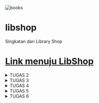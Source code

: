 ![books](https://images.alphacoders.com/132/1326370.png)
# libshop
Singkatan dari Library Shop
# [Link menuju LibShop](https://libshop.adaptable.app/main/)

<details>
<summary> TUGAS 2 </summary>

# Tugas 2 PBP 
# **Hilmi Atha Putra (2206830050) - PBP B**


Soal :
1. Jelaskan bagaimana cara kamu mengimplementasikan checklist di atas secara step-by-step (bukan hanya sekadar mengikuti tutorial).
2. Buatlah bagan yang berisi request client ke web aplikasi berbasis Django beserta responnya dan jelaskan pada bagan tersebut kaitan antara urls.py, views.py, models.py, dan berkas html.
3. Jelaskan mengapa kita menggunakan virtual environment? Apakah kita tetap dapat membuat aplikasi web berbasis Django tanpa menggunakan virtual environment?
4. Jelaskan apakah itu MVC, MVT, MVVM dan perbedaan dari ketiganya.

Jawab :
## **NOMOR 1**
A. Untuk membuat projek Django yang baru diperlukan beberapa step di bawah
   * Saya membuat direktori lokal baru bernama libshop untuk keperluan proyek saya
   * Untuk membuat proyek Django yang baru diperlukan untuk membuat _Virtual Environment_ agar direktori tersebut terisolasi dan _dependencies_ tidak bertabrakan satu sama lain dengan versi lain di device saya. Caranya dengan membuka terminal sesuai
     dengan direktori yang saya buat kemudian masukan line
     ```
     python -m venv env
     ```
     Kemudian untuk mengaktifkan _Virtual Environment_ masukan line
     ```
     env\Scripts\activate.bat
     ```
   * Karena _Virtual Environment_ sudah aktif, kita bisa menginstall semua dependencies yang diperlukan, sebelum itu saya membuat file requirements.txt untuk diisi dengan _dependencies_ yang diperlukan seperti django, gunicorn dan lain - lain untuk diinstall terlebih
     dahulu. setelah dibuat, kembali ke terminal dengan _Virtual Environment_ dan memasukkan line di bawah untuk menginstall semua dependencies yang diperlukan untuk proses deploying.
     ```
     pip install -r requirements.txt
     ```
   * Nah, untuk membuat proyek Django yang baru saya memasukkan line `django-admin startproject libshop .`
   * Karena proyek yang dibuat masih tahap uji coba, `ALLOWED HOST` pada `settings.py` ditambahkan bintang agar setiap hosts bisa mengakses aplikasi web
     ```
     ALLOWED_HOSTS = ["*"]
     ```
   * Lalu saya menambahkan file `.gitignore` dikarenakan terdapat berkas - berkas yang tidak perlu dilacak oleh git


B. Untuk membuat aplikasi `main` kembali ke terminal dengan _Virtual Environtment_ dan jalankan command `python manage.py startapp main`. setelah itu akan terbuat direktori aplikasi bernama main `main`. Tambahkan aplikasi    di variabel `INSTALLED APPS` pada
  `settings.py` yang berada di direktori proyek `libshop`. Tambahkan direktori `templates` pada direktori main dan tambahkan file `main.html` di dalam folder tersebut. File html tersebut    digunakan untuk mengatur tampilan aplikasi main pada web aplikasi.


C. Untuk melakukan routing proyek diperlukan  step di bawah
   * untuk mengonfigurasi routing aplikasi pada proyek kita membuka file `urls.py` pada direktori proyek `libshop` kemudian mengimpor fungsi `include` dari `django.urls` dan tambahkan path menuju tampilan main pada variabel `urlpattern` yaitu
     `path('main/',include('main.urls'))`


D. Membuat model bernama `Item` di file `models.py`. pada model `item` terdapat beberapa atribut yaitu :
  * name
  * date_added
  * price
  * amount
  * description
  * genre


E. Di dalam `views.py` yang berada di direktori aplikasi `main` saya tambahkan fungsi `show_main` dengan _context_ yang berisi nama aplikasi, nama saya, dan kelas PBP saya. Pada file `main.html` saya bisa mengakses isi dari _context_. contohnya jika saya ingin mengambil
nama, saya menulis `{{name}}` di file `main.html`

F. Untuk membuat routing pada aplikasi `main` saya membuat file python baru yaitu `urls.py` pada direktori aplikasi `main`. Di dalam file tersebut import `path` dari `django.urls` dan import `show_main` dari `main.views`, kemudian buat variable appname yang diisi 
`'main'` dan buat list bernama `urlpattern` dan isi dengan `path('', show_main, name='show_main')`

G. Untuk mendeploy aplikasi baru saya ke adaptable pertama saya harus membuat repositori baru di github kemudian hubungkan repositori lokal `libshop` dengan repositori github. Setelah itu lakukan add, commit, dan push. Terakhir, saya mendeploy aplikasi ke adaptable 


## **NOMOR 2**

![image](https://github.com/hilmiatha/libshop/assets/108039453/38b14fc4-afa8-4dda-8f6a-7abde038583c)

`urls.py` berisi seluruh url yang ada dan django akan memilih url yang sesuai dengan request client, kemudian akan diteruskan ke `views.py`. View bisa berinteraksi dengan `models.py` untuk mendapatkan data /memodifikasi data yang dibutuhkan. Terakhir data tersebut 
akan disajikan melalui template/berkas html kemudian direspons ke pengguna


## **NOMOR 3**

_Virtual Environment_ sangat dianjurkan untuk digunakan saat kita ingin membuat proyek Django dikarenakan berguna untuk mengisolasi _package_ dan _dependency_. Hal itu diperlukan dikarenakan jika kita memiliki banyak proyek, masing - masing proyek akan terisolasi dan 
tidak berhubungan satu sama lain. Misalkan kita ingin mengupdate salah satu _depedency_ pada suatu proyek maka _depedency_ tersebut pada versi lain tidak akan ikut ter-update sehingga akan terhindar dari konflik antar proyek django

Kita bisa membuat proyek Django tanpa _virtual environment_ namun seperti yang dikatakan di atas, sangat tidak direkomendasikan dikarenakan bisa memicu konflik antar proyek django. contohnya adalah jika kita mempunyai proyek A yang menggunakan gunicorn versi 21.0.0,
dan kita ingin membuat proyek b yang menggunakan gunicorn versi terbaru yaitu 21.2.0, jika kita menginstall tanpa _virtual environment_, versi gunicorn pada proyek A akan berubah juga ke versi 21.2.0. _Virtual environtment_ sangat berguna untuk mengatur depedency antar 
proyek


## **NOMOR 4**

MVC, MVT, dan MVVM merupakan pola arsitektur yang umum digunakan pada pengembangan web dan aplikasi ponsel. berikut merupakan penjelasan mengenai ketiganya dan perbedaan - perbedaannya.
* MVC
  
  MVC merupakan singkatan dari Model View Controller. Model merupakan komponen yang mengatur data dan logika dari aplikasi atau web. Model juga menghubungkan aplikasi atau web dengan database. View merupakan komponen yang mengatur tampilan yang akan dilihat oleh
  pengguna. Terakhir, Controller adalah komponen yang mengatur hubungan antar Model dan View, memproses permintaan dari pengguna lalu berinteraksi dengan Model dan mengubah View

* MVT

  MVT merupakan singkatan dari Model View Template. Model merupakan komponen yang mengatur segala data dan logika inti dari aplikasi atau web. View pada MVT bertindak mirip seperti controller, mengambil data dari model dan mengatur bagaimana data tersebut ditampilkan.
  Template merupakan representasi visual dari aplikasi atau web (visual yang terlihat oleh pengguna)

* MVVM

  MVVM merupakan singkatan dari Model View ViewModel. Model merupakan komponen yang mengatur data dan logika inti. View mengatur visual yang akan dilihat pengguna. Dan terakhir, ViewModel berguna untuk _data binding_ untuk menyinkornkan penyajian fungsi dan data ke
  View serta pembaruan Model.

* Perbedaan

MVC dan MVT mirip namun pada MVT, View memiliki tugas yang mirip dengan controller untuk mengatur pengambilan data dan pada MVT terdapat komponen Template untuk menampilkan visual ke pengguna. Sedangkan pada MVVM lebih berfokus pada _data binding_, ViewModel pada MVVM
mengambil data dari Model dan mengubahnya menjadi format yang lebih mudah untuk dibaca oleh View. MVC dan MVT umum digunakan untuk kebanyakan aplikasi atau web sedangkan pada MVVM digunakan untuk aplikasi dengan UI yang lebih kompleks.


## **BONUS**

Selain tes url dan template yang ada di Tutorial 1, saya menambahkan tes baru yaitu tes model untuk mengecek apakah model yang dibuat bekerja dengan baik atau tidak

</details>

<details>
<summary> TUGAS 3 </summary>

# Tugas 3

1. Apa perbedaan antara form POST dan form GET dalam Django?

   Di dalam django, form POST dan form GET memiliki peran yang berbeda
   * Form GET digunakan untuk melakukan request terhadap database untuk meminta data tanpa mengubah isi/tidak ada efek samping. Cocok untuk pencarian, tampilan data, atau operasi baca.
   * Form POST digunakan untuk mengirim data ke database/server untuk diolah sehingga mengubah isi/memiliki efek. Cocok untuk operasi penambahan, pembaruan, penghapusan, atau operasi yang memerlukan pengiriman
     data yang kompleks.

2. Apa perbedaan utama antara XML, JSON, dan HTML dalam konteks pengiriman data?

   HTML merupakan struktur utama dalap web development, digunakan untuk mengatur bagaimana data ditampilkan atau halaman ditampilkan. Sedangkan XML dan JSON digunakan untuk pertukaran data dengan server.
   JSON mudah untuk dibaca dan ditulis oleh manusia dan mudah untuk diurai dan dihasilkan oleh mesin. JSON memiliki sintaks yang lebih sederhana dibandingkan XML dan membutuhkan lebih sedikit teks untuk
   menggambarkan data yang sama. JSON digunakan juga untuk integrasi dengan Javascript. Sedangkan XML  mengkodekan dokumen dalam format yang bisa dibaca oleh manusia dan mesin. XML sering digunakan dalam
   aplikasi web untuk pertukaran data karena struktur hierarkinya yang jelas(tree)

3.  Mengapa JSON sering digunakan dalam pertukaran data antara aplikasi web modern?

    JSON lebih mudah digunakan serta lebih mudah dibaca daripada XML. Tidak perlu tag , atribut, skema, dan lain - lain. JSON juga kompatibel dengan javascript sehingga lebih terintegrasi pada banyak web. JSON
    juga mudah digunakan dengan bahasa lain sehingga lebih mudah untuk pertukaran data antar sistem

4. Jelaskan bagaimana cara kamu mengimplementasikan checklist di atas secara step-by-step (bukan hanya sekadar mengikuti tutorial).

  * Membuat input form untuk menambahkan objek model pada app sebelumnya.
    
      * Membuat berkas `forms.py` pada direktori aplikasi `main`
      * Membuat class `ProductForm` pada `forms.py` yang memiliki argumen `ModelForm`
      * Di dalam class tersebut, di buat class `META` yang berisi model yang kita gunakan, padak konteks ini `model=Item`. Selain itu, berisi juga fields yang bisa diisi user yaitu
        ` fields = ["name", "price", "description", "genre", "amount"]`
      * Membuat fungsi create_product di dalam `views.py` yang menerima parameter request. Di dalam `create_product`, kita membuat sebuah `ProductForm` baru yang diisi dengan argumen `request.POST`
        dalam bentuk `QueryDict`. Kemudian kita memvalidasi kontennya dengan menggunakan `form.is_valid()` dan menyimpan kontennya dengan menggunakan `form.save()`. Jika kontennya berhasil disimpan, kembali ke
        halaman utama dengan menggunakan return `HttpResponseRedirect(reverse('main:show_main'))`. Fungsi tersebut akan menampilkan `create_product.html`.
      * Mengubah `show_main` pada `views.py` dengan menambahkan kode `item = Item.objects.all()` untuk menampilkan data item yang ditambahkan dan kode `item_count = item.count()` untuk mendapatkan jumlah item
        yang ada.
      * Melakukan routing di `urls.py` pada direktori aplikasi `main` dengan menambahkan `path('create-product', create_product, name='create_product')` di `urlpatterns
      * Membuat tampilan create_product dengan menambahkan `create_product.html` pada `templates` direktori aplikasi `main`. Isilah berkas HTML dengan kode yang sesuai untuk menampilkan form dalam bentuk
        tabel, gunakan `{% csrf_token %}` untuk security, dan gunakan tag `<form method="POST">` untuk menandai formulir dengan metode POST.
   
  * Tambahkan 5 fungsi views untuk melihat objek yang sudah ditambahkan dalam format HTML, XML, JSON, XML by ID, dan JSON by ID.
      * HTML sudah dijelaskan pada point pertama dan ditampilkan pada `main.html` yang fungsi `views.py`nya `show_main`
      * XML
          * Membuat fungsi `show_xml` pada `views.py` kemudian isi dengan kode dibawah agar data yang diambil pada objek model Item bisa direturn dalam format XML
            ```
            def show_xml(request):
            data = Item.objects.all()
            return HttpResponse(serializers.serialize("xml", data), content_type="application/xml")
            ```
            Serializers digunakan untuk mentranslasikan objek model ke xml
      * JSON
          * Membuat fungsi `show_json` pada `views.py` kemudian isi dengan kode dibawah agar data yang diambil pada objek model Item bisa direturn dalam format JSON
            ```
            def show_json(request):
            data = Item.objects.all()
            return HttpResponse(serializers.serialize("json", data), content_type="application/json")
            ```
            Serializers digunakan untuk mentranslasikan objek model ke json
        * XML by ID
            * Mengambil objek Item berdasarkan id dan direturn dalam format XML dengan menambahkan fungsi `show_xml_id` pada `views.py` dan menambahkan kode
              ```
              def show_xml_by_id(request, id):
              data = Item.objects.filter(pk=id)
              return HttpResponse(serializers.serialize("xml", data), content_type="application/xml")
              ```
        * JSON by ID
            * Mengambil objek Item berdasarkan id dan direturn dalam format json dengan menambahkan fungsi `show_json_id` pada `views.py` dan menambahkan kode
              ```
              def show_json_by_id(request, id):
              data = Item.objects.filter(pk=id)
              return HttpResponse(serializers.serialize("json", data), content_type="application/json")
              ```
  * Membuat routing URL untuk masing-masing views yang telah ditambahkan pada poin 2.
      * HTML
          * Sudah dilakukan routing pada `urls.py` direktori aplikasi `main` yaitu bagian
            ```
            ...
            path('', show_main, name='show_main'),
            ...
            ```
      * XML
          * menambahkan routing pada `urls.py` pada direktori aplikasi `main` dengan kode `path('xml/', show_xml, name='show_xml'),` tepatnya di `urlpatterns`
      * JSON
          * menambahkan routing pada `urls.py` pada direktori aplikasi `main` dengan kode `path('json/', show_json, name='show_json'),` tepatnya di `urlpatterns`
      * XML by ID
          * menambahkan routing pada `urls.py` pada direktori aplikasi `main` dengan kode `path('xml/<int:id>/', show_xml_by_id, name='show_xml_by_id'),` tepatnya di `urlpatterns`
      * JSON by ID
          * menambahkan routing pada `urls.py` pada direktori aplikasi `main` dengan kode `path('json/<int:id>/', show_json_by_id, name='show_json_by_id'),` tepatnya di `urlpatterns`

6. Mengakses kelima URL di poin 2 menggunakan Postman, membuat screenshot dari hasil akses URL pada Postman, dan menambahkannya ke dalam README.md.

  * HTML
  ![image](https://github.com/hilmiatha/libshop/assets/108039453/be4c7d35-1de8-4ec0-a458-7a4d45b3e520)

  * json
  ![image](https://github.com/hilmiatha/libshop/assets/108039453/69da3f77-ae4c-4134-ad90-728db7ee4bc8)

  * xml
  ![image](https://github.com/hilmiatha/libshop/assets/108039453/3e08d384-ee5b-4006-89e2-1ad3e5a993e8)

  * json by id
  ![image](https://github.com/hilmiatha/libshop/assets/108039453/bac89058-8ff0-4eea-9d63-5e755c038b8e)

  * xml by id
  ![image](https://github.com/hilmiatha/libshop/assets/108039453/65a8d854-dc19-452d-8e1f-9e4929e30adb)

7. Bonus

   Saya telah menambahkan `item_count` pada fungsi `show_main` yang ada di `views.py` direktori aplikasi `main` untuk menyimpan jumlah buku/item yang sudah dibuat. kemudian ditambahkan di `context` dan
   ditampilkan di `main.html`

</details>


<details>
<summary> TUGAS 4 </summary>

# Tugas 4

1.  Apa itu Django UserCreationForm, dan jelaskan apa kelebihan dan kekurangannya?
    
    * Django UserCreationForm merupakan built in form yang disediakan oleh Django untuk 
      keperluan pembuatan akun pada web/aplikasi yang kita buat. Terdapat 3 field yaitu 
      username, password, dan password confirmation. Kelebihan dari UserCreationForm adalah 
      mudah digunakan dan diimplementasikan lalu memiliki validasi bawaan untuk memastikan
      masukan dari user benar. Sedangkan kekurangannya adalah tampilan bawaannya default dan
      kurang menarik dan memiliki batasan validasi data yang spesifik

2. Apa perbedaan antara autentikasi dan otorisasi dalam konteks Django, dan mengapa keduanya 
   penting?
   
   * Dalam konteks Django, autentikasi dan otorisasi adalah dua konsep yang berbeda. 
     Autentikasi adalah proses verifikasi identitas pengguna, yaitu memastikan bahwa 
     pengguna yang mencoba mengakses aplikasi adalah benar-benar pengguna yang terdaftar dan 
     memiliki hak akses. Sedangkan otorisasi adalah proses memberikan hak akses kepada 
     pengguna yang telah terautentikasi, yaitu menentukan apa yang dapat dilakukan oleh 
     pengguna tersebut dalam aplikasi.Autentikasi dan otorisasi adalah dua prosesyang sangat 
     penting yang digunakan oleh administrator untuk melindungi sistem dan informasi. 
     Autentikasi memverifikasi identitas pengguna atau layanan, dan otorisasi menentukan hak 
     akses mereka

3. Apa itu cookies dalam konteks aplikasi web, dan bagaimana Django menggunakan cookies 
untuk mengelola data sesi pengguna?

    *  Cookies adalah file kecil yang disimpan pada komputer pengguna oleh situs web yang   dikunjungi. Cookies digunakan untuk menyimpan informasi tentang pengguna dan preferensi mereka, seperti login, preferensi bahasa, dan riwayat pencarian. Dalam konteks aplikasi web, cookies digunakan untuk mengelola data sesi pengguna, yaitu informasi yang disimpan oleh server tentang pengguna selama mereka menggunakan aplikasi web.

    * Django menggunakan cookies untuk mengelola data sesi pengguna dengan menyimpan session ID pada cookie. Ketika pengguna mengakses aplikasi web, Django akan membuat session ID baru dan menyimpannya pada cookie. Setiap kali pengguna melakukan permintaan ke server, session ID akan dikirimkan bersama permintaan tersebut. Server kemudian akan menggunakan session ID untuk mengambil data sesi pengguna dari penyimpanan server dan mengirimkannya kembali ke pengguna. Dengan menggunakan cookies, Django dapat mengelola data sesi pengguna dengan aman dan efisien.

4. Apakah penggunaan cookies aman secara default dalam pengembangan web, atau apakah ada risiko potensial yang harus diwaspadai?

    * Penggunaan cookies dalam pengembangan web memiliki risiko potensial yang harus diwaspadai. Cookies dapat digunakan untuk menyimpan informasi sensitif seperti login dan informasi kartu kredit, dan jika tidak diimplementasikan dengan benar, cookies dapat menjadi sumber kerentanan keamanan. Ada beberapa risiko potensial yang harus diwaspadai, seperti serangan cookie stealing, serangan XSS (Cross-Site Scripting), dan serangan CSRF (Cross-Site Request Forgery). Oleh karena itu, sangat penting untuk mengimplementasikan cookies dengan benar dan mengambil tindakan keamanan yang diperlukan untuk melindungi informasi sensitif pengguna. Beberapa tindakan keamanan yang dapat dilakukan termasuk mengenkripsi data cookies, menetapkan waktu kadaluwarsa yang tepat, dan memastikan bahwa cookies hanya digunakan pada koneksi yang aman. 

5.  Jelaskan bagaimana cara kamu mengimplementasikan checklist di atas secara step-by-step (bukan hanya sekadar mengikuti tutorial).
  * Mengimplementasikan fungsi registrasi, login, dan logout untuk memungkinkan pengguna untuk mengakses aplikasi sebelumnya dengan lancar.
    * Membuat fungsi registrasi
      * Di dalam `views.py` direktori aplikasi `main`, import beberapa library berikut
        ```
        from django.shortcuts import redirect
        from django.contrib.auth.forms import UserCreationForm
        from django.contrib import messages  
        ```
        membuat fungsi baru yaitu `register` yang meminta parameter request dan diisi dengan kode berikut
        ```
        def register(request):
          form = UserCreationForm()

          if request.method == "POST":
              form = UserCreationForm(request.POST)
              if form.is_valid():
                  form.save()
                  messages.success(request, 'Your account has been successfully created!')
                  return redirect('main:login')
          context = {'form':form}
          return render(request, 'register.html', context)
        ```
        lalu pada direktori `template` pada direktori aplikasi `main` dibuat file `register.html` untuk membuat halaman yang akan ditampilkan saat register. Buat routing pada `urls,py` direktori aplikasi `main`
    * Membuat fungsi login
      * Di dalam `views.py` direktori aplikasi `main`, import beberapa library berikut
        ```
        from django.contrib.auth import authenticate, login 
        ```
        kemudian membuat fungsi baru `login_user` di `views.py` direktori aplikasi kemudian diisi dengan kode dibawah.
        ```
        def login_user(request):
          if request.method == 'POST':
              username = request.POST.get('username')
              password = request.POST.get('password')
              user = authenticate(request, username=username, password=password)
              if user is not None:
                  login(request, user)
                  response = HttpResponseRedirect(reverse("main:show_main")) 
                  response.set_cookie('last_login', str(datetime.datetime.now()))
                  return response
              else:
                  messages.info(request, 'Sorry, incorrect username or password. Please try again.')
          context = {}
          return render(request, 'login.html', context)
        ```
        maanfaatkan cookie dengan menambahkan line `response.set_cookie('last_login', str(datetime.datetime.now()))` saat user berhasil login dengan key `last_login` dan value tanggal login saat itu. Pada direktori `template` buat file `login.html` untuk membuat halaman yang akan ditampilkan saat register. Buat routing pada `urls.py` direktori aplikasi.
    * membuat fungsi logout
      * Di dalam `views.py` direktori aplikasi `main`, import beberapa library berikut
        ```
        from django.contrib.auth import logout
        ```
        kemudian membuat fungsi baru `logout_user` di `views.py` direktori aplikasi kemudian diisi dengan kode dibawah.
        ```
        def logout_user(request):
          logout(request)
          response = HttpResponseRedirect(reverse('main:login'))
          response.delete_cookie('last_login')
          return response
        ```
        dilakukan penghapusan cookie dengan key `last_login` saat user logout. kemudian membuat routing pada `urls.py` direktori aplikasi
    * Restriksi akses aplikasi
      * di dalam `views.py` import `login_required` dan tambahkan `@login_required(login_url='/login')` di atas fungsi `show_main`


  * Membuat dua akun pengguna dengan masing-masing tiga dummy data menggunakan model yang telah dibuat pada aplikasi sebelumnya untuk setiap akun di lokal. 
    * lakukan register untuk 2 akun dan tambahkan 3 produk pada setiap akun. Tampilannya akan seperti di bawah
      ![Alt text](image.png) 
      ![Alt text](image-1.png) 
  
  * Menghubungkan model Item dengan User.
    

    di dalam `models.py` import user kemudian tambahkan `user = models.ForeignKey(User, on_delete=models.CASCADE)` di dalam class model `Item`. Ubah fungsi `create_product` dengan kode di bawah agar buku yang dibuat terasosiasi pada satu user
    ```
    def create_product(request):
      form = ProductForm(request.POST or None)

      if form.is_valid() and request.method == "POST":
          product = form.save(commit=False)
          product.user = request.user
          product.save()
          return HttpResponseRedirect(reverse('main:show_main'))
    ...
    ```
  * Menampilkan detail informasi pengguna yang sedang logged in seperti username dan menerapkan cookies seperti last login pada halaman utama aplikasi.
    * Menampilkan username pengguna

      Pada fungsi `show_main` di `views.py` ubah isi context dengan key `'name'` menjadi
      ```
      'name': request.user.username,
      ```
    * menerapkan cookies last login

      penerapan cookies sudah dijelaskan di atas dan untuk menampilkan last login, tambahkan kode di bawah pada context fungsi `show_main`
      ```
      'last_login': request.COOKIES['last_login'],
      ```
      lalu di `main.html` tambahkan kode
      ```
      <h5>Last login session: {{ last_login }}</h5>
      ```
    * tampilan

      ![Alt text](image-2.png)

6. Bonus

  * Pada `views.py` tambahkan kode berikut pada fungsi `show_main`
    
    ```
    def show_main(request):
      items = Item.objects.filter(user=request.user)
      if request.method == 'POST':
          if 'increment' in request.POST:
              item_id = request.POST.get('increment')
              item = items.get(id=item_id)
              item.amount += 1
              item.save()
              return HttpResponseRedirect(reverse('main:show_main'))
          elif 'decrement' in request.POST:
              item_id = request.POST.get('decrement')
              item = items.get(id=item_id)
              item.amount -= 1
              item.save()
              return HttpResponseRedirect(reverse('main:show_main'))
          elif 'delete' in request.POST:
              item_id = request.POST.get('delete')
              item = items.get(id=item_id)
              item.delete()
              return HttpResponseRedirect(reverse('main:show_main'))
    ...
    ```
  * kemudian pada `main.html` ubah tabel menjadi 
    ```
    <table>
      <tr>
          <th>Name</th>
          <th>Price</th>
          <th>Amount</th>
          <th>Genre</th>
          <th>Description</th>
          <th>Date Added</th>
      </tr>

      {% comment %} Berikut cara memperlihatkan data produk di bawah baris ini {% endcomment %}

      {% for item in items %}
          <tr>
              <td>{{item.name}}</td>
              <td>{{item.price}}</td>
              <td>{{item.amount}}</td>
              <td>{{item.genre}}</td>
              <td>{{item.description}}</td>
              <td>{{item.date_added}}</td>
              <td>
                  <form method="post">
                      {% csrf_token %}
                      <button type="submit" name="increment" value="{{ item.id }}">
                          Increment Amount
                      </button>
                      <button type="submit" name="decrement" value="{{ item.id }}">
                          Decrease Amount
                      </button>
                      <button type="submit" name="delete" value="{{ item.id }}">
                          Delete Item
                      </button>
                  </form>
              </td>
          </tr>
      {% endfor %}
    </table>
    ```
  dibuat tiga tombol yaitu increment, decrement dan delete item dengan request methot POST

</details>



<details>
<summary> TUGAS 5 </summary>

  # Tugas 5

  1. Jelaskan manfaat dari setiap element selector dan kapan waktu yang tepat untuk menggunakannya. 
      * Element selector adalah salah satu jenis selector di CSS yang digunakan untuk memilih elemen HTML berdasarkan nama tag-nya. Berikut adalah manfaat dari penggunaan element selector dan kapan waktu yang tepat untuk menggunakannya:

          * Memilih semua elemen dengan tag yang sama Manfaat: Dapat digunakan untuk memberikan styling yang sama pada semua elemen dengan tag yang sama. Contoh: p { color: red; }

          * Memilih elemen dengan tag tertentu yang berada di dalam elemen lain Manfaat: Dapat digunakan untuk memberikan styling pada elemen dengan tag tertentu yang berada di dalam elemen lain, tanpa mempengaruhi elemen dengan tag yang sama di luar elemen tersebut. Contoh: div p { color: blue; }

          * Memilih elemen dengan tag tertentu yang memiliki class tertentu Manfaat: Dapat digunakan untuk memberikan styling pada elemen dengan tag tertentu yang memiliki class tertentu. Contoh: p.warning { color: orange; }

          * Memilih elemen dengan tag tertentu yang memiliki ID tertentu Manfaat: Dapat digunakan untuk memberikan styling pada elemen dengan tag tertentu yang memiliki ID tertentu. Contoh: #header { background-color: gray; }

      * Waktu yang tepat untuk menggunakan element selector adalah ketika kita ingin memberikan styling pada elemen HTML berdasarkan tag-nya. Namun, perlu diingat bahwa penggunaan selector yang terlalu spesifik dapat membuat kode CSS menjadi sulit untuk dipelihara. Oleh karena itu, sebaiknya gunakan selector yang paling sederhana dan spesifik yang memungkinkan untuk mencapai tujuan styling yang diinginkan.
  
  2. Jelaskan HTML5 Tag yang kamu ketahui.
      * `<header>` - digunakan untuk menunjukkan bagian atas dari sebuah halaman web atau bagian atas dari sebuah bagian pada halaman web.
      * `<nav>` - digunakan untuk menunjukkan bagian navigasi pada sebuah halaman web.
      * `<section>` - digunakan untuk menunjukkan sebuah bagian pada sebuah halaman web.
      * `<article>` - digunakan untuk menunjukkan sebuah artikel pada sebuah halaman web.
      * `<aside>` - digunakan untuk menunjukkan sebuah bagian yang terkait dengan konten utama pada sebuah halaman web.
      * `<footer>` - digunakan untuk menunjukkan bagian bawah dari sebuah halaman web atau bagian bawah dari sebuah bagian pada halaman web.
  
  3. Jelaskan perbedaan antara margin dan padding.
      * Margin dan padding adalah dua konsep penting dalam CSS yang digunakan untuk mengatur tata letak dan tampilan elemen HTML. Berikut adalah perbedaan antara margin dan padding:

          * Margin adalah ruang kosong di sekitar elemen HTML. Margin digunakan untuk memberikan jarak antara elemen HTML dengan elemen lain di sekitarnya. Margin dapat diatur dengan menggunakan properti CSS seperti margin-top, margin-bottom, margin-left, dan margin-right.

          * Padding adalah ruang kosong di dalam elemen HTML, antara tepi elemen dan konten di dalamnya. Padding digunakan untuk memberikan jarak antara konten elemen HTML dengan tepi elemen tersebut. Padding dapat diatur dengan menggunakan properti CSS seperti padding-top, padding-bottom, padding-left, dan padding-right.

      * Dalam hal penggunaannya, margin dan padding dapat digunakan untuk mencapai efek yang sama, yaitu memberikan jarak antara elemen HTML. Namun, perbedaan utama antara keduanya adalah bahwa margin memberikan jarak antara elemen HTML dengan elemen lain di sekitarnya, sedangkan padding memberikan jarak antara konten elemen HTML dengan tepi elemen tersebut.
  
  4. Jelaskan perbedaan antara framework CSS Tailwind dan Bootstrap. Kapan sebaiknya kita menggunakan Bootstrap daripada Tailwind, dan sebaliknya?
      * Tailwind dan Bootstrap adalah dua framework CSS yang populer digunakan dalam pengembangan web. Berikut adalah perbedaan antara keduanya:

        * Filosofi Desain

          * Bootstrap memiliki filosofi desain yang lebih terstruktur dan konsisten. Bootstrap memiliki gaya desain yang lebih kaku dan lebih mudah diimplementasikan oleh pengembang yang tidak memiliki latar belakang desain yang kuat.
          * Tailwind memiliki filosofi desain yang lebih fleksibel dan memberikan lebih banyak kebebasan dalam desain. Tailwind memungkinkan pengembang untuk membuat desain yang lebih unik dan kreatif.
        * Ukuran File

          * Bootstrap memiliki ukuran file yang lebih besar dibandingkan dengan Tailwind. Hal ini disebabkan oleh banyaknya fitur yang disediakan oleh Bootstrap.
          * Tailwind memiliki ukuran file yang lebih kecil dibandingkan dengan Bootstrap. Hal ini disebabkan oleh pendekatan yang lebih modular dan fleksibel dalam penggunaan kelas-kelas CSS.
        * Kustomisasi

          * Bootstrap memiliki banyak tema dan template yang dapat digunakan untuk mempercepat proses pengembangan. Namun, kustomisasi yang lebih lanjut dapat menjadi sulit karena Bootstrap memiliki banyak aturan dan struktur yang harus diikuti.
          * Tailwind memungkinkan pengembang untuk membuat desain yang lebih unik dan kreatif. Tailwind memberikan lebih banyak kebebasan dalam kustomisasi karena pengembang dapat membuat kelas-kelas CSS yang sesuai dengan kebutuhan mereka.
        * Penggunaan

          * Bootstrap lebih cocok digunakan untuk proyek-proyek yang membutuhkan desain yang konsisten dan mudah diimplementasikan. Bootstrap cocok digunakan untuk proyek-proyek yang membutuhkan waktu pengembangan yang cepat.
          * Tailwind lebih cocok digunakan untuk proyek-proyek yang membutuhkan desain yang lebih unik dan kreatif. Tailwind cocok digunakan untuk proyek-proyek yang membutuhkan kustomisasi yang lebih lanjut dan fleksibilitas dalam penggunaan kelas-kelas CSS.
      * Sebaiknya menggunakan Bootstrap jika  membutuhkan desain yang konsisten dan mudah diimplementasikan, serta membutuhkan waktu pengembangan yang cepat. Sebaliknya, sebaiknya menggunakan Tailwind jika  membutuhkan desain yang lebih unik dan kreatif, serta membutuhkan kustomisasi yang lebih lanjut dan fleksibilitas dalam penggunaan kelas-kelas CSS.
  
5. Jelaskan bagaimana cara kamu mengimplementasikan checklist di atas secara step-by-step (bukan hanya sekadar mengikuti tutorial).
  * Mengubah `base.html` dengan menambahkan kode di bawah untuk mengimplementasikan bootstrap 
    ```
    <head>
        <meta charset="UTF-8" />
        <meta
            name="viewport"
            content="width=device-width, initial-scale=1.0"
        />
        {% block meta %}
        <title>Libshop</title>
        <link rel="stylesheet" href="{% static 'css/output.css' %}">
        {% endblock meta %}
        <link href="https://cdn.jsdelivr.net/npm/bootstrap@5.3.2/dist/css/bootstrap.min.css" rel="stylesheet" integrity="sha384-T3c6CoIi6uLrA9TneNEoa7RxnatzjcDSCmG1MXxSR1GAsXEV/Dwwykc2MPK8M2HN" crossorigin="anonymous">
        <script src="https://code.jquery.com/jquery-3.6.0.min.js" integrity="sha384-KyZXEAg3QhqLMpG8r+J4jsl5c9zdLKaUk5Ae5f5b1bw6AUn5f5v8FZJoMxm6f5cH1" crossorigin="anonymous"></script>
        <script src="https://cdn.jsdelivr.net/npm/@popperjs/core@2.11.8/dist/umd/popper.min.js" integrity="sha384-I7E8VVD/ismYTF4hNIPjVp/Zjvgyol6VFvRkX/vR+Vc4jQkC+hVqc2pM8ODewa9r" crossorigin="anonymous"></script>
        <script src="https://cdn.jsdelivr.net/npm/bootstrap@5.3.2/dist/js/bootstrap.min.js" integrity="sha384-BBtl+eGJRgqQAUMxJ7pMwbEyER4l1g+O15P+16Ep7Q9Q+zqX6gSbd85u4mG4QzX+" crossorigin="anonymous"></script>
    </head>
    ```
  * Kustomisasi tampilan login.html
  ```
  {% extends 'base.html' %}

  {% block meta %}
      <title>Login</title>
  {% endblock meta %}

  {% block content %}
  <div class="container">
      <div class="row justify-content-center">
          <div class="col-md-6">
              <div class="card">
                  <div class="card-header"><h1>Login</h1></div>
                  <div class="card-body">
                      <form method="POST" action="">
                          {% csrf_token %}
                          <div class="form-group mb-3">
                              <label for="username">Username:</label>
                              <input type="text" name="username" id="username" class="form-control" placeholder="Username">
                          </div>
                          <div class="form-group mb-3">
                              <label for="password">Password:</label>
                              <input type="password" name="password" id="password" class="form-control" placeholder="Password">
                          </div>
                          <div class="form-group">
                              <input class="btn btn-primary" type="submit" value="Login">
                          </div>
                      </form>
                      {% if messages %}
                          <ul class="list-group">
                              {% for message in messages %}
                                  <li class="list-group-item">{{ message }}</li>
                              {% endfor %}
                          </ul>
                      {% endif %}
                      <p>Don't have an account yet? <a href="{% url 'main:register' %}">Register Now</a></p>
                  </div>
              </div>
          </div>
      </div>
  </div>
  {% endblock content %}

  ```
  Saya memanfaatkan bootstrap untuk tampilan login saya, saya memanfaatkan container `card` untuk menampilkan form login. 

  * Kustomisasi tampilan laman register
    ```
    {% extends 'base.html' %}

    {% block meta %}
        <title>Register</title>
    {% endblock meta %}

    {% block content %}  

    <div class="container">
        <div class="row justify-content-center">
            <div class="col-md-6">
                <div class="card">
                    <div class="card-header"><h1>Register</h1></div>
                    <div class="card-body">
                        <form method="POST">
                            {% csrf_token %}
                            <div class="form-group mb-3">
                                {{ form.username.label_tag }}
                                {{ form.username }}
                            </div>
                            <div class="form-group mb-3">
                                {{ form.email.label_tag }}
                                {{ form.email }}
                            </div>
                            <div class="form-group mb-3">
                                {{ form.password1.label_tag }}
                                {{ form.password1 }}
                            </div>
                            <div class="form-group mb-3">
                                {{ form.password2.label_tag }}
                                {{ form.password2 }}
                            </div>
                            <div class="form-group mb-3">
                                <input class="btn btn-primary" type="submit" name="submit" value="Register">
                            </div>
                        </form>
                        {% if messages %}
                            <ul class="list-group">
                                {% for message in messages %}
                                    <li class="list-group-item">{{ message }}</li>
                                {% endfor %}
                            </ul>
                        {% endif %}
                    </div>
                </div>
            </div>
        </div>
    </div>

    {% endblock content %}

    ```
  Saya memanfaatkan bootstrap untuk tampilan register saya, saya memanfaatkan container `card` untuk menampilkan form login. 

  * Kustomisasi laman menambah produk
  ```
  {% extends 'base.html' %}

  {% block meta %}
      <title>Add New Book</title>
  {% endblock meta %}

  {% block content %}
  <div class="container">
      <div class="row justify-content-center">
          <div class="col-md-6">
              <div class="card">
                  <div class="card-header"><h1>Add New Book</h1></div>
                  <div class="card-body">
                      <form method="POST">
                          {% csrf_token %}
                          <table class="table">
                              {{ form.as_table }}
                              <tr>
                                  <td></td>
                                  <td>
                                      <input class="btn btn-primary" type="submit" value="Add Book">
                                      <a class="btn btn-secondary" href="{% url 'main:show_main' %}">Cancel</a>
                                  </td>
                              </tr>
                          </table>
                      </form>
                  </div>
              </div>
          </div>
      </div>
  </div>
  {% endblock content %}
  ```
  Saya memanfaatkan bootstrap untuk tampilan menambah produk saya, saya memanfaatkan container `card` untuk menampilkan form menambah produk. Saya juga menambahkan button cancel untuk kembali ke main apabila tidak jadi membuat buku baru.

* Kustomisasi laman utama serta implementasi bonus
```
{% extends 'base.html' %}

{% block content %}
<div class="container my-4">
    <style>
        .last-item {
            /* Warna background atau teks yang berbeda pada baris terakhir */
            background-color: #00e1ff; /* Contoh warna background kuning */
            color: #ffffff; /* Contoh warna teks hitam */
        }
    </style>    
    <h1 class="mb-4">{{ app_name }}</h1>

    <div class="mb-4">
        <h5>Appname: {{ app_name }}</h5>
        <h5>Name: {{ name }}</h5>
        <h5>Class: {{ class }}</h5>
        <p>Anda ingin membeli sebanyak {{ jumlah_item }} buku pada aplikasi ini </p>
    </div>

    {% for item in items %}
    <div class="card mb-3 {% if forloop.last %}last-item{% endif %}">
        <div class="card-header">
            {{item.name}}
        </div>
        <div class="card-body">
            <p><strong>Price:</strong> {{item.price}}</p>
            <p><strong>Amount:</strong> {{item.amount}}</p>
            <p><strong>Genre:</strong> {{item.genre}}</p>
            <p><strong>Description:</strong> {{item.description}}</p>
            <p><strong>Date Added:</strong> {{item.date_added}}</p>

            <form method="post" class="mt-2">
                {% csrf_token %}
                <button type="submit" name="increment" value="{{ item.id }}" class="btn btn-success btn-sm">Increment Amount</button>
                <button type="submit" name="decrement" value="{{ item.id }}" class="btn btn-warning btn-sm">Decrease Amount</button>
                <button type="submit" name="delete" value="{{ item.id }}" class="btn btn-danger btn-sm">Delete Item</button>
            </form>
        </div>
    </div>
    {% endfor %}

    <div class="my-4">
        <h5>Last login session: {{ last_login }}</h5>
    </div>

    <a href="{% url 'main:create_product' %}" class="btn btn-primary">Tambahkan Bukumu!</a>
    <a href="{% url 'main:logout' %}" class="btn btn-danger">Logout</a>
</div>
{% endblock content %}
```
Saya memanfaatkan bootstrap untuk tampilan laman utama saya, saya memanfaatkan container `card` untuk menampilkan data produk. Saya juga menambahkan class `last-item` untuk memberikan warna background yang berbeda pada baris terakhir. saya memanfaatkan in-line style css untuk mengimplementasikan bonus yaitu pada kode
```
...
<style>
      .last-item {
          /* Warna background atau teks yang berbeda pada baris terakhir */
          background-color: #00e1ff; /* Contoh warna background kuning */
          color: #ffffff; /* Contoh warna teks hitam */
      }
</style> 
...
```
kemudian mengubah class item untuk memanfaatkan style last-item 
```
...
<div class="card mb-3 {% if forloop.last %}last-item{% endif %}">
...
</div>
```

</details>

<details>
<summary> TUGAS 6 </summary>

  # Tugas 6

  1. Jelaskan perbedaan antara asynchronous programming dengan synchronous programming.
      * Synchronous programming adalah gaya pemrograman di mana tugas-tugas dieksekusi secara berurutan, satu per satu, dan program akan menunggu setiap tugas selesai sebelum melanjutkan ke tugas berikutnya. Dalam synchronous programming, jika ada tugas yang membutuhkan waktu yang lama untuk menyelesaikan, program akan terhenti dan tidak dapat melakukan tugas lain sampai tugas tersebut selesai.

      * Sedangkan, asynchronous programming adalah gaya pemrograman di mana tugas-tugas dieksekusi secara independen satu sama lain, tanpa harus menunggu tugas sebelumnya selesai. Dalam asynchronous programming, tugas yang membutuhkan waktu yang lama dapat dijalankan secara bersamaan dengan tugas lainnya, sehingga program dapat terus berjalan tanpa terhenti. Asynchronous programming biasanya digunakan untuk tugas-tugas yang membutuhkan waktu yang lama, seperti mengambil data dari jaringan atau melakukan operasi I/O. 

      * Dalam asynchronous programming, program menggunakan callback function atau promise untuk menangani hasil dari tugas yang sedang berjalan. Callback function akan dipanggil ketika tugas selesai, sedangkan promise akan mengembalikan nilai ketika tugas selesai. Sedangkan dalam synchronous programming, program menunggu tugas selesai sebelum melanjutkan ke tugas berikutnya, sehingga tidak memerlukan callback function atau promise.
  2. Dalam penerapan JavaScript dan AJAX, terdapat penerapan paradigma event-driven programming. Jelaskan maksud dari paradigma tersebut dan sebutkan salah satu contoh penerapannya pada tugas ini.
      * Paradigma event-driven programming adalah paradigma pemrograman di mana program merespon kejadian atau event yang terjadi, seperti klik tombol atau input dari pengguna. Dalam paradigma ini, program tidak dieksekusi secara berurutan, melainkan menunggu kejadian atau event yang terjadi untuk meresponsnya. Ketika event terjadi, program akan menjalankan fungsi atau kode yang telah ditentukan sebelumnya untuk menangani event tersebut. Paradigma ini sangat berguna dalam pengembangan aplikasi web yang interaktif, karena memungkinkan program untuk merespon input pengguna secara cepat dan efisien.

      * Penerapannya pada tugas ini adalah .........

  3. Jelaskan penerapan asynchronous programming pada AJAX.
      * Pada AJAX, asynchronous programming digunakan untuk mengambil data dari server tanpa harus memuat ulang halaman web. Dalam asynchronous programming, program akan mengirim permintaan ke server dan melanjutkan eksekusi program tanpa harus menunggu respon dari server. Ketika respon dari server diterima, program akan menjalankan fungsi atau kode yang telah ditentukan sebelumnya untuk menangani respon tersebut. Dalam AJAX, asynchronous programming memungkinkan program untuk mengambil data dari server secara efisien dan responsif, tanpa harus memuat ulang halaman web secara keseluruhan. Hal ini membuat pengalaman pengguna menjadi lebih baik dan meningkatkan kinerja aplikasi web secara keseluruhan.
  
  4. Pada PBP kali ini, penerapan AJAX dilakukan dengan menggunakan Fetch API daripada library jQuery. Bandingkanlah kedua teknologi tersebut dan tuliskan pendapat kamu teknologi manakah yang lebih baik untuk digunakan.
      * Sejak awal kemunculannya, AJAX telah banyak diimplementasikan dengan bantuan library jQuery, yang menyediakan metode mudah untuk melakukan permintaan HTTP asinkron. Kelebihan utama dari jQuery AJAX adalah kesesuaian dan dukungan lintas platform; perpustakaan ini telah dioptimalkan untuk bekerja dengan berbagai versi browser, termasuk browser lama yang mungkin tidak mendukung fitur-fitur web modern. Namun, seiring berjalannya waktu, browser modern telah memperkenalkan Fetch API, sebuah antarmuka asli yang memungkinkan pengembang untuk melakukan permintaan HTTP asinkron tanpa perlu mengandalkan library eksternal. Fetch API memberikan kontrol lebih besar terhadap permintaan dan respons, serta memungkinkan penggunaan fitur modern seperti promises dan async/await. Karena Fetch API merupakan bagian dari spesifikasi web standar, ia memiliki dukungan yang luas di browser modern dan tidak memerlukan ketergantungan eksternal. Dalam konteks modern, bagi banyak pengembang, Fetch API mungkin menjadi pilihan yang lebih disukai karena kebersihan kode, kurangnya ketergantungan eksternal, dan fitur-fitur aslinya. Namun, bagi aplikasi yang memerlukan dukungan browser lama atau yang sudah mengintegrasikan jQuery secara mendalam, penggunaan jQuery AJAX mungkin tetap relevan.

5. Jelaskan bagaimana cara kamu mengimplementasikan checklist di atas secara step-by-step (bukan hanya sekadar mengikuti tutorial).
    
    * Mengubah tugas 5 yang telah dibuat sebelumnya menjadi menggunakan AJAX.
        * Ajax GET
            * Ubahlah kode tabel data item agar dapat mendukung AJAX GET. Dan lakukan pengambilan task dengan AJAX GET
                1. Membuat  fungsi baru bernama `get_product_json` untuk mendapatkan data buku dengan format json per id di `views.py` dengan kode
                ```
                def get_product_json(request):
                    product_item = Item.objects.all()
                    return HttpResponse(serializers.serialize('json', product_item))
                ```
                2. Saya mengubah tata penampilan card buku agar bisa memanfaatkan script ajax get. Pertama mengubah card di template menjadi
                ```
                <div id="products_container"></div>
                ```
                3. Kemudian membuat script ajax GET di `main.html` dengan kode berikut agar page selalu refresh dengan menampilkan data terbaru
                ```
                async function refreshProducts() {
                    const csrfToken = document.querySelector('[name=csrfmiddlewaretoken]').value;
                    const container = document.getElementById("products_container");
                    container.innerHTML = "";  // Clear the current content.
                    
                    const products = await getProducts();
                    
                    let htmlString = "";
                    
                    products.forEach((item, index) => {
                        const lastClass = (index === products.length - 1) ? 'last-item' : '';
                        htmlString += `
                            <div class="card mb-3 ${lastClass}">
                                <div class="card-header">
                                    ${item.fields.name}
                                </div>
                                <div class="card-body">
                                    <p><strong>Price:</strong> ${item.fields.price}</p>
                                    <p><strong>Amount:</strong> ${item.fields.amount}</p>
                                    <p><strong>Genre:</strong> ${item.fields.genre}</p>
                                    <p><strong>Description:</strong> ${item.fields.description}</p>
                                    <p><strong>Date Added:</strong> ${item.fields.date_added}</p>

                                    <form method="post" class="mt-2">
                                        <input type="hidden" name="csrfmiddlewaretoken" value="${csrfToken}">
                                        <button type="submit" name="increment" value="${item.pk}" class="btn btn-success btn-sm">Increment Amount</button>
                                        <button type="submit" name="decrement" value="${item.pk}" class="btn btn-warning btn-sm">Decrease Amount</button>
                                        <button type="submit" name="delete" value="${item.pk}" class="btn btn-danger btn-sm">Delete Item</button>
                                    </form>
                                </div>
                            </div>`;
                    });

                    container.innerHTML = htmlString;
                }

                refreshProducts();
                ```
        * AJAX POST
            * Membuat modal untuk menambahkan produk dengan memanfaatkan AJAX POST
                1. Membuat modal serta tombol untuk menambahkan produk di `main.html` dengan kode
                ```
                        <div class="modal fade" id="exampleModal" tabindex="-1" aria-labelledby="exampleModalLabel" aria-hidden="true">
                <div class="modal-dialog">
                    <div class="modal-content">
                        <div class="modal-header">
                            <h1 class="modal-title fs-5" id="exampleModalLabel">Add New Product</h1>
                            <button type="button" class="btn-close" data-bs-dismiss="modal" aria-label="Close"></button>
                        </div>
                        <div class="modal-body">
                            <form id="form" onsubmit="return false;">
                                {% csrf_token %}
                                <div class="mb-3">
                                    <label for="name" class="col-form-label">Name:</label>
                                    <input type="text" class="form-control" id="name" name="name">
                                </div>
                                <div class="mb-3">
                                    <label for="price" class="col-form-label">Price:</label>
                                    <input type="number" class="form-control" id="price" name="price">
                                </div>
                                <div class="mb-3">
                                    <label for="description" class="col-form-label">Description:</label>
                                    <textarea class="form-control" id="description" name="description"></textarea>
                                </div>
                                <div class="mb-3">
                                    <label for="genre" class="col-form-label">Genre:</label>
                                    <input type="text" class="form-control" id="genre" name="genre">
                                </div>
                                <div class="mb-3">
                                    <label for="amount" class="col-form-label">Amount:</label>
                                    <input type="number" class="form-control" id="amount" name="amount">
                                </div>
                            </form>
                        </div>
                        <div class="modal-footer">
                            <button type="button" class="btn btn-secondary" data-bs-dismiss="modal">Close</button>
                            <button type="button" class="btn btn-primary" id="button_add" data-bs-dismiss="modal">Add Product</button>
                        </div>
                    </div>
                </div>
                </div>
                
                <button type="button" class="btn btn-primary" data-bs-toggle="modal" data-bs-target="#exampleModal">Add Product by AJAX</button>
                ```
                2. Buat fungsi baru di views agar bisa diimplementasikan pada script main.html yang bernama `add_product_ajax` dengan kode
                ```
                @csrf_exempt
                def add_product_ajax(request):
                    if request.method == 'POST':
                        name = request.POST.get("name")
                        price = request.POST.get("price")
                        amount = request.POST.get("amount")
                        description = request.POST.get("description")
                        genre = request.POST.get("genre")
                        user = request.user

                        new_product = Item(name=name, price=price, description=description, user=user, amount = amount, genre = genre)
                        new_product.save()

                        return HttpResponse(b"CREATED", status=201)

                    return HttpResponseNotFound()
                ```
                Jangan lupa tambahkan exempt untuk memastikan data datang dari website kita. Atur routing di `urls.py` dengan kode
                ```
                path('create-ajax/', add_product_ajax, name='add_product_ajax'),path('create-ajax/', add_product_ajax, name='add_product_ajax'),
                ```
                3. Membuat script ajax POST di `main.html` dengan kode berikut agar bisa menambahkan produk baru dengan melalui modal yang mengimplementasikan AJAX POST
                ```
                function addProduct() {
                    fetch("{% url 'main:add_product_ajax' %}", {
                        method: "POST",
                        body: new FormData(document.querySelector('#form'))
                    }).then(refreshProducts)

                    document.getElementById("form").reset()
                    return false
                }

                document.getElementById("button_add").onclick = addProduct
                ```
        * Melakukan perintah `collecstatics`
            1. Tambahkan `STATIC_ROOT = os.path.join(BASE_DIR, 'staticfiles')` di `settings.py` tepatnya berada di bawah `STATIC_URL = '/static/'`

            2. Buka cmd dan jalankan `python manage.py collectstatics`

6. Bonus
    * d



</details>


  
      
      

